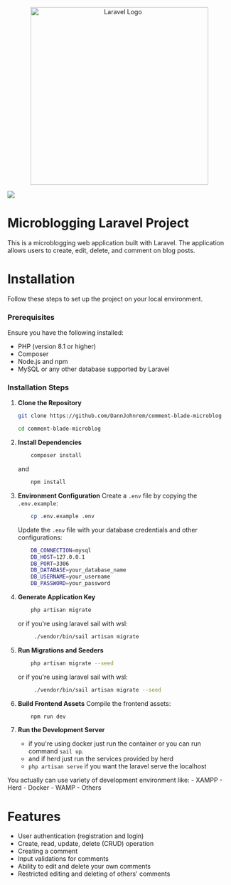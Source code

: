 <p align="center"><a href="https://laravel.com" target="_blank"><img src="https://raw.githubusercontent.com/laravel/art/master/logo-lockup/5%20SVG/2%20CMYK/1%20Full%20Color/laravel-logolockup-cmyk-red.svg" width="400" alt="Laravel Logo"></a></p>

<img src="https://github.com/user-attachments/assets/5c5f59e3-e90e-4636-a6f1-c7563109203c">

# Microblogging Laravel Project

This is a microblogging web application built with Laravel. The application allows users to create, edit, delete, and comment on blog posts.

# Installation

Follow these steps to set up the project on your local environment.

### Prerequisites

Ensure you have the following installed:
- PHP (version 8.1 or higher)
- Composer
- Node.js and npm
- MySQL or any other database supported by Laravel

### Installation Steps

1. **Clone the Repository**
   ```bash
   git clone https://github.com/DannJohnrem/comment-blade-microblog
   ```
   ```bash
   cd comment-blade-microblog
   ```
2. **Install Dependencies**
   ```bash
       composer install
   ```
   and
   
   ```bash
       npm install
   ```
3. **Environment Configuration**
   Create a `.env` file by copying the `.env.example`:
   
   ```bash
       cp .env.example .env
   ```

   Update the `.env` file with your database credentials and other configurations:

    ```bash
        DB_CONNECTION=mysql
        DB_HOST=127.0.0.1
        DB_PORT=3306
        DB_DATABASE=your_database_name
        DB_USERNAME=your_username
        DB_PASSWORD=your_password
   ```
4. **Generate Application Key**
    ```bash
        php artisan migrate
    ```
    or if you're using laravel sail with wsl:

   ```bash
        ./vendor/bin/sail artisan migrate
   ```    

6. **Run Migrations and Seeders**
    ```bash
        php artisan migrate --seed
    ```
    or if you're using laravel sail with wsl:

   ```bash
        ./vendor/bin/sail artisan migrate --seed
   ```    

7. **Build Frontend Assets**
    Compile the frontend assets:
   
    ```bash
        npm run dev
    ```

9. **Run the Development Server**
   - if you're using docker just run the container or you can run command `sail up`.
   - and if herd just run the services provided by herd
   - `php artisan serve` if you want the laravel serve the localhost

  You actually can use variety of development environment like:
    - XAMPP
    - Herd
    - Docker
    - WAMP
    - Others

# Features
- User authentication (registration and login)
- Create, read, update, delete (CRUD) operation
- Creating a comment
- Input validations for comments
- Ability to edit and delete your own comments
- Restricted editing and deleting of others' comments

   

